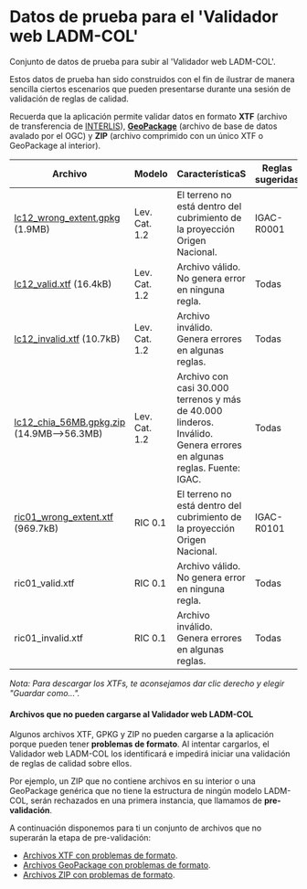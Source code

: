 # Datos de prueba para el 'Validador web LADM-COL'
Conjunto de datos de prueba para subir al 'Validador web LADM-COL'.

Estos datos de prueba han sido construidos con el fin de ilustrar de manera sencilla ciertos escenarios que pueden presentarse durante una sesión de validación de reglas de calidad.

Recuerda que la aplicación permite validar datos en formato **XTF** (archivo de transferencia de [INTERLIS](https://www.interlis.ch/en)), [**GeoPackage**](https://www.ogc.org/standards/geopackage) (archivo de base de datos avalado por el OGC) y **ZIP** (archivo comprimido con un único XTF o GeoPackage al interior).



| Archivo                                                      | Modelo        | CaracterísticaS                                              | Reglas sugeridas |
| ------------------------------------------------------------ | ------------- | ------------------------------------------------------------ | ---------------- |
| [lc12_wrong_extent.gpkg](https://github.com/Geoideal/Datos-de-prueba-Validador-web-LADM-COL/raw/main/data/lc12_wrong_extent.gpkg) (1.9MB) | Lev. Cat. 1.2 | El terreno no está dentro del cubrimiento de la proyección Origen Nacional. | IGAC-R0001       |
| [lc12_valid.xtf](https://github.com/Geoideal/Datos-de-prueba-Validador-web-LADM-COL/blob/main/data/lc12_valid.xtf) (16.4kB) | Lev. Cat. 1.2 | Archivo válido. No genera error en ninguna regla.            | Todas            |
| [lc12_invalid.xtf](https://github.com/Geoideal/Datos-de-prueba-Validador-web-LADM-COL/blob/main/data/lc12_invalid.xtf) (10.7kB) | Lev. Cat. 1.2 | Archivo inválido. Genera errores en algunas reglas.          | Todas            |
| [lc12_chia_56MB.gpkg.zip](https://github.com/Geoideal/Datos-de-prueba-Validador-web-LADM-COL/raw/main/data/lc12_chia_56MB.gpkg.zip) (14.9MB-->56.3MB) | Lev. Cat. 1.2 | Archivo con casi 30.000 terrenos y más de 40.000 linderos. Inválido. Genera errores en algunas reglas. Fuente: IGAC. | Todas            |
| [ric01_wrong_extent.xtf](https://github.com/Geoideal/Datos-de-prueba-Validador-web-LADM-COL/raw/main/data/ric01_wrong_extent%20.gpkg) (969.7kB) | RIC 0.1       | El terreno no está dentro del cubrimiento de la proyección Origen Nacional. | IGAC-R0101       |
| ric01_valid.xtf                                              | RIC 0.1       | Archivo válido. No genera error en ninguna regla.            | Todas            |
| ric01_invalid.xtf                                            | RIC 0.1       | Archivo inválido. Genera errores en algunas reglas.          | Todas            |

*Nota: Para descargar los XTFs, te aconsejamos dar clic derecho y elegir "Guardar como...".*

#### Archivos que no pueden cargarse al Validador web LADM-COL

Algunos archivos XTF, GPKG y ZIP no pueden cargarse a la aplicación porque pueden tener **problemas de formato**. Al intentar cargarlos, el Validador web LADM-COL los identificará e impedirá iniciar una validación de reglas de calidad sobre ellos.

Por ejemplo, un ZIP que no contiene archivos en su interior o una GeoPackage genérica que no tiene la estructura de ningún modelo LADM-COL, serán rechazados en una primera instancia, que llamamos de **pre-validación**.

A continuación disponemos para ti un conjunto de archivos que no superarán la etapa de pre-validación:

 + [Archivos XTF con problemas de formato](https://github.com/Geoideal/pre_validador_de_archivos/tree/main/data/xtf).
 + [Archivos GeoPackage con problemas de formato](https://github.com/Geoideal/pre_validador_de_archivos/tree/main/data/gpkg).
 + [Archivos ZIP con problemas de formato](https://github.com/Geoideal/pre_validador_de_archivos/tree/main/data/zip).
